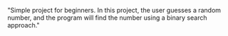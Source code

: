 "Simple project for beginners. In this project, the user guesses a random number, and the program will find the number using a binary search approach."
